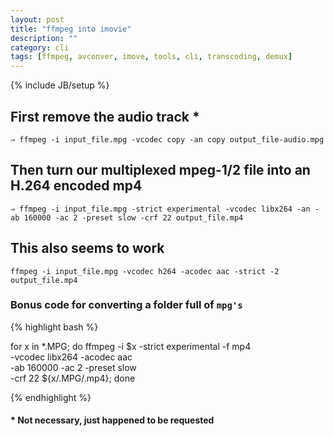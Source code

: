 ```yaml
---
layout: post
title: "ffmpeg into imovie"
description: ""
category: cli
tags: [ffmpeg, avconver, imove, tools, cli, transcoding, demux]
---
```

{% include JB/setup %}

## First remove the audio track *

```⇒ ffmpeg -i input_file.mpg -vcodec copy -an copy output_file-audio.mpg```

## Then turn our multiplexed mpeg-1/2 file into an H.264 encoded mp4

```⇒ ffmpeg -i input_file.mpg -strict experimental -vcodec libx264 -an -ab 160000 -ac 2 -preset slow -crf 22 output_file.mp4```

## This also seems to work

```ffmpeg -i input_file.mpg -vcodec h264 -acodec aac -strict -2 output_file.mp4```

### Bonus code for converting a folder full of `mpg's`

{% highlight bash %}

for x in *.MPG; do
    ffmpeg -i $x -strict experimental -f mp4 \
           -vcodec libx264 -acodec aac \
           -ab 160000 -ac 2 -preset slow \
           -crf 22 ${x/.MPG/.mp4};
done

{% endhighlight %}


#### * Not necessary, just happened to be requested

